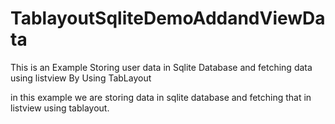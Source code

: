 # TablayoutSqliteDemoAddandViewData
This is an Example Storing user data in Sqlite Database and fetching data using listview By Using TabLayout

in this example we are storing data in sqlite database and fetching that in listview using tablayout. 
